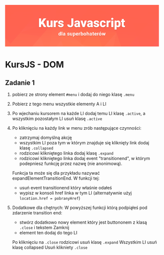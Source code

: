 ![](../../../kursjs.png)

# KursJS - DOM

## Zadanie 1
1) pobierz ze strony element `#menu` i dodaj do niego klasę `.menu`
2) Pobierz z tego menu wszystkie elementy A i LI
3) Po wjechaniu kursorem na każde LI dodaj temu LI klasę `.active`, a wszystkim pozostałym LI usuń klasę `.active`
4) Po kliknięciu na każdy link w menu zrób następujące czynności:
    - zatrzymaj domyślną akcję
    - wszystkim LI poza tym w którym znajduje się kliknięty link dodaj klasę `.collapsed`
    - rodzicowi klikniętego linka dodaj klasę `.expand`
    - rodzicowi klikniętego linka dodaj event "transitionend", w którym podepniesz funkcję przez nazwę (nie anonimową).

    Funkcja ta może się dla przykładu nazywać expandElementTransitionEnd.
    W funkcji tej:
    - usuń event transitionend który właśnie odałeś
    - wypisz w konsoli href linka w tym LI (alternatywnie użyj `location.href = pobranyHref`)
5) Dodatkowe dla chętnych:
    W powyższej funkcji którą podpiąłeś pod zdarzenie transition end:
    - stwórz dodatkowo nowy element który jest buttononem z klasą `.close` i tekstem Zamknij
    - element ten dodaj do tego LI

    Po kliknięciu na `.close` rodzicowi usuń klasę `.expand`
    Wszystkim LI usuń klasę collapsed
    Usuń klikniety `.close`


